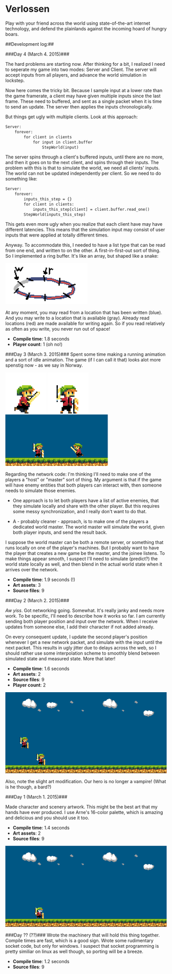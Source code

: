 Verlossen
=========

Play with your friend across the world using state-of-the-art internet technology, and defend the plainlands against the incoming hoard of hungry boars.

##Development log:##

###Day 4 (March 4. 2015)###

The hard problems are starting now. After thinking for a bit, I realized
I need to seperate my game into two modes: Server and Client. The server
will accept inputs from all players, and advance the world simulation in
lockstep.

Now here comes the tricky bit. Because I sample input at a lower rate than
the game framerate, a client may have given multiple inputs since the last
frame. These need to buffered, and sent as a single packet when it is time
to send an update. The server then applies the inputs chronologically.

But things get ugly with multiple clients. Look at this approach:

    Server:
        forever:
            for client in clients
                for input in client.buffer
                    StepWorld(input)

The server spins through a client's buffered inputs, until there are no
more, and then it goes on to the next client, and spins through their
inputs. The problem with this is that to simulate the world, we need
all clients' inputs. The world can not be updated independently per
client. So we need to do something like:

    Server:
        forever:
            inputs_this_step = {}
            for client in clients:
                inputs_this_step[client] = client.buffer.read_one()
            StepWorld(inputs_this_step)

This gets even more ugly when you realize that each client have may have
different latencies. This means that the simulation input may consist of
user inputs that were applied at totally different times.

Anyway. To accommodate this, I needed to have a list type that can be
read from one end, and written to on the other. A first-in-first-out sort
of thing. So I implemented a ring buffer. It's like an array, but shaped
like a snake:

![](data/ringbuffer.png)

At any moment, you may read from a location that has been written (blue).
And you may write to a location that is available (gray). Already read
locations (red) are made available for writing again. So if you read
relatively as often as you write, you never run out of space!

* **Compile time**: 1.8 seconds
* **Player count**: 1 (oh no!)

###Day 3 (March 3. 2015)###
Spent some time making a running animation and a sort of idle animation. The game (if I can call it that) looks alot more spenstig now - as we say in Norway.

![](data/hero_run.gif)
![](data/hero_stand.gif)
![](data/ingame_run.gif)

Regarding the network code: I'm thinking I'll need to make one of the players a "host" or "master" sort of thing. My argument is that if the game will have enemy entities that both players can interact with, then someone needs to simulate those enemies.

* One approach is to let both players have a list of active enemies, that they simulate locally and share with the other player. But this requires some messy synchronization, and I really don't want to do that.

* A - probably cleaner - approach, is to make one of the players a dedicated world master. The world master will simulate the world, given both player inputs, and send the result back.

I suppose the world master can be both a remote server, or something that runs locally on one of the player's machines. But I probably want to have the player that creates a new game be the master, and the joinee listens. To make things appear smooth, I suspect I'll need to simulate (predict?) the world state locally as well, and then blend in the actual world state when it arrives over the network.

* **Compile time**: 1.9 seconds (!)
* **Art assets**: 3
* **Source files**: 9

###Day 2 (March 2. 2015)###

*Aw yiss*. Got networking going. Somewhat. It's really janky and needs more work. To be specific, I'll need to describe how it works so far. I am currently sending both player position and input over the network. When I receive updates from someone else, I add their character if not added already.

On every consequent update, I update the second player's position whenever I get a new network packet, and simulate with the input until the next packet. This results in ugly jitter due to delays across the web, so I should rather use some interpolation scheme to smoothly blend between simulated state and measured state. More that later!

* **Compile time**: 1.6 seconds
* **Art assets**: 2
* **Source files**: 9
* **Player count**: 2

![](data/preview_02.png)

Also, note the slight art modification. Our hero is no longer a vampire! (What is he though, a bard?)

###Day 1 (March 1. 2015)###

Made character and scenery artwork. This might be the best art that my hands have ever produced. I use Arne's 16-color palette, which is amazing and delicious and you should use it too.

* **Compile time**: 1.4 seconds
* **Art assets**: 2
* **Source files**: 9

![](data/preview_01.png)

###Day ?? (??)###
Wrote the machinery that will hold this thing together. Compile times are fast, which is a good sign. Wrote some rudimentary socket code, but only for windows. I suspect that socket programming is pretty similiar on linux as well though, so porting will be a breeze.

* **Compile time**: 1.2 seconds
* **Source files**: 9
